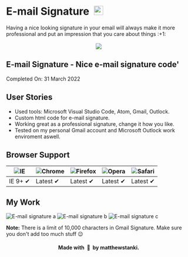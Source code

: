 <h1 >E-mail Signature &nbsp;<img width="25" src="https://user-images.githubusercontent.com/5141132/50740364-7ea80880-1217-11e9-8faf-2348e31beedd.png"></h1>
Having a nice looking signature in your email will always make it more professional and put an impression that you care about things :+1:

<br />
<br />

<div align="center">
  <img src="https://i.ibb.co/PF3wt3k/1.png">
</div>

## E-mail Signature - Nice e-mail signature code'

Completed On: 31 March 2022

## User Stories

- Used tools: Microsoft Visual Studio Code, Atom, Gmail, Outlock.
- Custom html code for e-mail signature.
- Working great as a professional signature, change it how you like.
- Tested on my personal Gmail account and Microsoft Outlock work enviroment aswell.

## Browser Support

![IE](https://cdnjs.cloudflare.com/ajax/libs/browser-logos/46.0.0/archive/internet-explorer-tile_10-11/internet-explorer-tile_10-11_48x48.png) | ![Chrome](https://cdnjs.cloudflare.com/ajax/libs/browser-logos/46.0.0/archive/chrome_12-48/chrome_12-48_48x48.png) | ![Firefox](https://cdnjs.cloudflare.com/ajax/libs/browser-logos/46.0.0/archive/firefox_3.5-22/firefox_3.5-22_48x48.png) | ![Opera](https://cdnjs.cloudflare.com/ajax/libs/browser-logos/46.0.0/archive/opera_15-32/opera_15-32_48x48.png) | ![Safari](https://cdnjs.cloudflare.com/ajax/libs/browser-logos/46.0.0/archive/safari_1-7/safari_1-7_48x48.png)
--- | --- | --- | --- | --- |
IE 9+ ✔ | Latest ✔ | Latest ✔ | Latest ✔ | Latest ✔ |

## My Work

![E-mail signature a](https://i.ibb.co/PF3wt3k/1.png)
![E-mail signature b](https://i.ibb.co/jJbvPgV/2.png)
![E-mail signature c](https://i.ibb.co/dmrbXKS/3.png)

**Note:** There is a limit of 10,000 characters in Gmail Signature. Make sure you don't add too much stuff :wink:

<h4 align="center">Made with&nbsp; 💖 &nbsp;by matthewstanki.</h4>